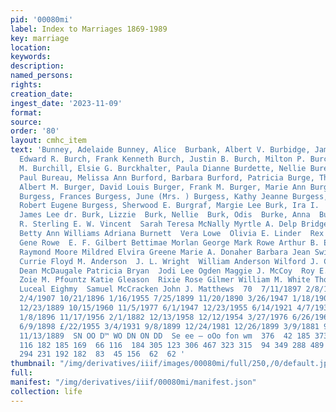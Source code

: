 ```yaml
---
pid: '00080mi'
label: Index to Marriages 1869-1989
key: marriage
location: 
keywords: 
description: 
named_persons: 
rights: 
creation_date: 
ingest_date: '2023-11-09'
format: 
source: 
order: '80'
layout: cmhc_item
text: 'Bunney, Adelaide Bunney, Alice  Burbank, Albert V. Burbidge, James Arthur Burch,
  Edward R. Burch, Frank Kenneth Burch, Justin B. Burch, Milton P. Burchedean, Ralph
  M. Burchill, Elsie G. Burckhalter, Paula Dianne Burdette, Nellie Bureau, Dominique
  Paul Bureau, Melissa Ann Burford, Barbara Burford, Patricia Burge, Thomas  Burger,
  Albert M. Burger, David Louis Burger, Frank M. Burger, Marie Ann Burgess, Bridget
  Burgess, Frances Burgess, June (Mrs. ) Burgess, Kathy Jeanne Burgess, Larry Burgess,
  Robert Eugene Burgess, Sherwood E. Burgraf, Margie Lee Burk, Ira I.  Burk, James  Burk,
  James Lee dr. Burk, Lizzie  Burk, Nellie  Burk, Odis  Burke, Anna  Burke, Annie  Robert
  R. Sterling E. W. Vincent  Sarah Teresa McNally Myrtle A. Delp Bridget Wheatley
  Betty Ann Williams Adriana Burnett  Vera Lowe  Olivia E. Linder  Rex C. Curtis  Merle
  Gene Rowe  E. F. Gilbert Bettimae Morlan George Mark Rowe Arthur B. Edwards  G.
  Raymond Moore Mildred Elvira Greene Marie A. Donaher Barbara Jean Swider Lidia A.
  Currie Floyd M. Anderson  J. L. Wright  William Anderson Wilford J. Cosseboom Jodie
  Dean McDaugale Patricia Bryan  Jodi Lee Ogden Maggie J. McCoy  Roy E. Doppelmayer
  Zoie M. Pfountz Katie Gleason  Rixie Rose Gilmer William M. White Thomas Charlton
  Luceal Eighmy  Samuel McCracken John J. Matthews  70  7/11/1897 2/8/1899 8/15/1927
  2/4/1907 10/21/1896 1/16/1955 7/25/1899 11/20/1890 3/26/1947 1/18/1902 11/21/1981
  12/23/1889 10/15/1960 11/5/1977 6/1/1947 12/23/1955 6/14/1921 4/7/1936 8/4/1984
  1/8/1896 11/17/1956 2/1/1882 12/13/1958 12/12/1954 3/27/1976 6/26/1965 5/3/1970
  6/9/1898 £/22/1955 3/4/1931 9/8/1899 12/24/1981 12/26/1899 3/9/1881 9/13/1945 3/3/1880
  11/13/1889  SN OO D™ WO DN ON DD  Se ee — oOo fon wm  376  42 185 373 351 291  62
  116 182 185 169  66 116  184 305 123 306 467 323 315  94 349 288 489 202 123  10
  294 231 192 182  83  45 156  62  62 '
thumbnail: "/img/derivatives/iiif/images/00080mi/full/250,/0/default.jpg"
full: 
manifest: "/img/derivatives/iiif/00080mi/manifest.json"
collection: life
---
```

